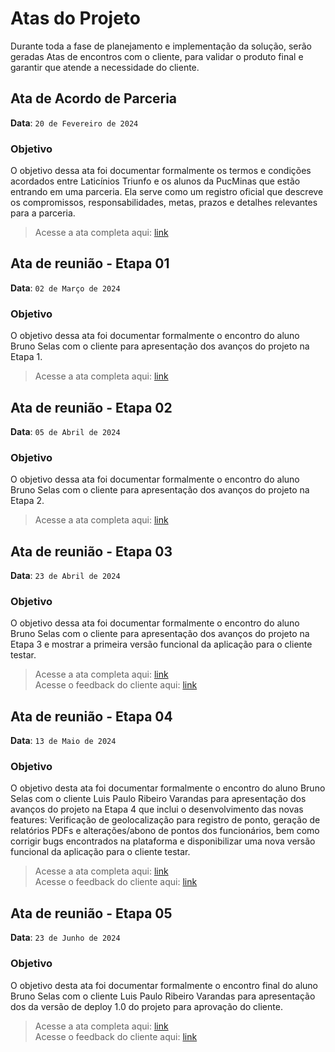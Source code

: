# Atas do Projeto

Durante toda a fase de planejamento e implementação da solução, serão geradas Atas de encontros com o cliente, para validar o produto final e garantir que atende a necessidade do cliente.

## Ata de Acordo de Parceria

**Data**: `20 de Fevereiro de 2024`

### Objetivo
 O objetivo dessa ata foi documentar formalmente os termos e condições acordados entre Laticínios Triunfo e os alunos da PucMinas que estão entrando em uma parceria. Ela serve como um registro oficial que descreve os compromissos, responsabilidades, metas, prazos e detalhes relevantes para a parceria.

> Acesse a ata completa aqui: [link](https://github.com/ICEI-PUC-Minas-PMV-ADS/pmv-ads-2024-1-e5-proj-time-sheet/blob/main/atas/Ata%20de%20reuni%C3%A3o%20-%20Acordo%20de%20parceria.jpg)

## Ata de reunião - Etapa 01

**Data**: `02 de Março de 2024`

### Objetivo
O objetivo dessa ata foi documentar formalmente o encontro do aluno Bruno Selas com o cliente para apresentação dos avanços do projeto na Etapa 1.

> Acesse a ata completa aqui: [link](https://github.com/ICEI-PUC-Minas-PMV-ADS/pmv-ads-2024-1-e5-proj-time-sheet/blob/main/atas/Ata%20de%20reuni%C3%A3o%20-%20Etapa%201.jpg)

## Ata de reunião - Etapa 02

**Data**: `05 de Abril de 2024`

### Objetivo
O objetivo dessa ata foi documentar formalmente o encontro do aluno Bruno Selas com o cliente para apresentação dos avanços do projeto na Etapa 2.

> Acesse a ata completa aqui: [link](https://github.com/ICEI-PUC-Minas-PMV-ADS/pmv-ads-2024-1-e5-proj-time-sheet/blob/main/atas/Ata%20de%20reuni%C3%A3o%20-%20Etapa%202.pdf)

## Ata de reunião - Etapa 03

**Data**: `23 de Abril de 2024`

### Objetivo
O objetivo dessa ata foi documentar formalmente o encontro do aluno Bruno Selas com o cliente para apresentação dos avanços do projeto na Etapa 3 e mostrar a primeira versão funcional da aplicação para o cliente testar.

> Acesse a ata completa aqui: [link](https://github.com/ICEI-PUC-Minas-PMV-ADS/pmv-ads-2024-1-e5-proj-time-sheet/blob/main/atas/Ata%20de%20reuni%C3%A3o%20-%20Etapa%203.pdf)  
> Acesse o feedback do cliente aqui: [link](https://github.com/ICEI-PUC-Minas-PMV-ADS/pmv-ads-2024-1-e5-proj-time-sheet/blob/main/atas/Feedback%20do%20cliente%20-%20Apresenta%C3%A7%C3%A3o%20do%20produto%20-%20Etapa%203.mp4)
>
 ## Ata de reunião - Etapa 04

**Data**: `13 de Maio de 2024`

### Objetivo
O objetivo desta ata foi documentar formalmente o encontro do aluno Bruno Selas com o cliente Luis Paulo Ribeiro Varandas para apresentação dos avanços do projeto na Etapa 4 que inclui o desenvolvimento das novas features: Verificação de geolocalização para registro de ponto, geração de relatórios PDFs e alterações/abono de pontos dos funcionários, bem como corrigir bugs encontrados na plataforma e disponibilizar uma nova versão funcional da aplicação para o cliente testar.

> Acesse a ata completa aqui: [link](https://github.com/ICEI-PUC-Minas-PMV-ADS/pmv-ads-2024-1-e5-proj-time-sheet/blob/main/atas/Ata%20do%20projeto%20etapa%204.pdf)  
> Acesse o feedback do cliente aqui: [link](https://github.com/ICEI-PUC-Minas-PMV-ADS/pmv-ads-2024-1-e5-proj-time-sheet/blob/main/atas/Feedback%20do%20cliente%20-%20Apresenta%C3%A7%C3%A3o%20do%20produto%20-%20Etapa%203.mp4)


## Ata de reunião - Etapa 05

**Data**: `23 de Junho de 2024`

### Objetivo
O objetivo desta ata foi documentar formalmente o encontro final do aluno Bruno Selas com o cliente Luis Paulo Ribeiro Varandas para apresentação dos da versão de deploy 1.0 do projeto para aprovação do cliente.

> Acesse a ata completa aqui: [link](https://github.com/ICEI-PUC-Minas-PMV-ADS/pmv-ads-2024-1-e5-proj-time-sheet/blob/main/atas/ADS%20-%20Ata%20de%20Reunião%20-%20Entrega%20Final-2.pdf)  
> Acesse o feedback do cliente aqui: [link]()







